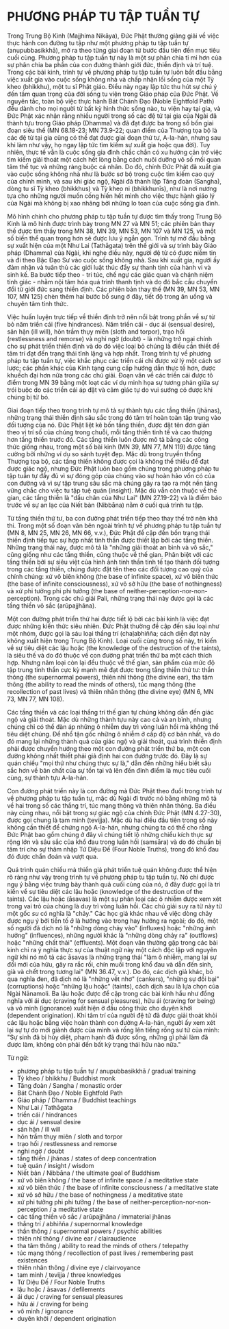 # PHƯƠNG PHÁP TU TẬP TUẦN TỰ

Trong Trung Bộ Kinh (Majjhima Nikāya), Đức Phật thường giảng giải về việc thực hành con đường tu tập như một phương pháp tu tập tuần tự (anupubbasikkhā), mở ra theo từng giai đoạn từ bước đầu tiên đến mục tiêu cuối cùng. Phương pháp tu tập tuần tự này là một sự phân chia tỉ mỉ hơn của sự phân chia ba phần của con đường thành giới đức, thiền định và trí tuệ. Trong các bài kinh, trình tự về phương pháp tu tập tuần tự luôn bắt đầu bằng việc xuất gia vào cuộc sống không nhà và chấp nhận lối sống của một Tỳ kheo (bhikkhu), một tu sĩ Phật giáo. Điều này ngay lập tức thu hút sự chú ý đến tầm quan trọng của đời sống tu viện trong Giáo pháp của Đức Phật. Về nguyên tắc, toàn bộ việc thực hành Bát Chánh Đạo (Noble Eightfold Path) đều dành cho mọi người từ bất kỳ hình thức sống nào, tu viện hay tại gia, và Đức Phật xác nhận rằng nhiều người trong số các đệ tử tại gia của Ngài đã thành tựu trong Giáo pháp (Dhamma) và đã đạt được ba trong số bốn giai đoạn siêu thế (MN 68.18-23; MN 73.9-22; quan điểm của Thượng tọa bộ là các đệ tử tại gia cũng có thể đạt được giai đoạn thứ tư, A-la-hán, nhưng sau khi làm như vậy, họ ngay lập tức tìm kiếm sự xuất gia hoặc qua đời). Tuy nhiên, thực tế vẫn là cuộc sống gia đình chắc chắn có xu hướng cản trở việc tìm kiếm giải thoát một cách hết lòng bằng cách nuôi dưỡng vô số mối quan tâm thế tục và những ràng buộc cá nhân. Do đó, chính Đức Phật đã xuất gia vào cuộc sống không nhà như là bước sơ bộ trong cuộc tìm kiếm cao quý của chính mình, và sau khi giác ngộ, Ngài đã thành lập Tăng đoàn (Sangha), dòng tu sĩ Tỳ kheo (bhikkhus) và Tỳ kheo ni (bhikkhunīs), như là nơi nương tựa cho những người muốn cống hiến hết mình cho việc thực hành giáo lý của Ngài mà không bị xao nhãng bởi những lo toan của cuộc sống gia đình.

Mô hình chính cho phương pháp tu tập tuần tự được tìm thấy trong Trung Bộ Kinh là mô hình được trình bày trong MN 27 và MN 51; các phiên bản thay thế được tìm thấy trong MN 38, MN 39, MN 53, MN 107 và MN 125, và một số biến thể quan trọng hơn sẽ được lưu ý ngắn gọn. Trình tự mở đầu bằng sự xuất hiện của một Như Lai (Tathāgata) trên thế giới và sự trình bày Giáo pháp (Dhamma) của Ngài, khi nghe điều này, người đệ tử có được niềm tin và đi theo Bậc Đạo Sư vào cuộc sống không nhà. Sau khi xuất gia, người ấy đảm nhận và tuân thủ các giới luật thúc đẩy sự thanh tịnh của hành vi và sinh kế. Ba bước tiếp theo - tri túc, chế ngự các giác quan và chánh niệm tỉnh giác - nhằm nội tâm hóa quá trình thanh tịnh và do đó bắc cầu chuyển đổi từ giới đức sang thiền định. Các phiên bản thay thế (MN 39, MN 53, MN 107, MN 125) chèn thêm hai bước bổ sung ở đây, tiết độ trong ăn uống và chuyên tâm tỉnh thức.

Việc huấn luyện trực tiếp về thiền định trở nên nổi bật trong phần về sự từ bỏ năm triền cái (five hindrances). Năm triền cái - dục ái (sensual desire), sân hận (ill will), hôn trầm thụy miên (sloth and torpor), trạo hối (restlessness and remorse) và nghi ngờ (doubt) - là những trở ngại chính cho sự phát triển thiền định và do đó việc loại bỏ chúng là điều cần thiết để tâm trí đạt đến trạng thái tĩnh lặng và hợp nhất. Trong trình tự về phương pháp tu tập tuần tự, việc khắc phục các triền cái chỉ được xử lý một cách sơ lược; các phần khác của Kinh tạng cung cấp hướng dẫn thực tế hơn, được khuếch đại hơn nữa trong các chú giải. Đoạn văn về các triền cái được tô điểm trong MN 39 bằng một loạt các ví dụ minh họa sự tương phản giữa sự trói buộc do các triền cái áp đặt và cảm giác tự do vui sướng có được khi chúng bị từ bỏ.

Giai đoạn tiếp theo trong trình tự mô tả sự thành tựu các tầng thiền (jhānas), những trạng thái thiền định sâu sắc trong đó tâm trí hoàn toàn tập trung vào đối tượng của nó. Đức Phật liệt kê bốn tầng thiền, được đặt tên đơn giản theo vị trí số của chúng trong chuỗi, mỗi tầng thiền tinh tế và cao thượng hơn tầng thiền trước đó. Các tầng thiền luôn được mô tả bằng các công thức giống nhau, trong một số bài kinh (MN 39, MN 77, MN 119) được tăng cường bởi những ví dụ so sánh tuyệt đẹp. Mặc dù trong truyền thống Thượng tọa bộ, các tầng thiền không được coi là không thể thiếu để đạt được giác ngộ, nhưng Đức Phật luôn bao gồm chúng trong phương pháp tu tập tuần tự đầy đủ vì sự đóng góp của chúng vào sự hoàn hảo vốn có của con đường và vì sự tập trung sâu sắc mà chúng gây ra tạo ra một nền tảng vững chắc cho việc tu tập tuệ quán (insight). Mặc dù vẫn còn thuộc về thế gian, các tầng thiền là "dấu chân của Như Lai" (MN 27.19-22) và là điềm báo trước về sự an lạc của Niết bàn (Nibbāna) nằm ở cuối quá trình tu tập.

Từ tầng thiền thứ tư, ba con đường phát triển tiếp theo thay thế trở nên khả thi. Trong một số đoạn văn bên ngoài trình tự về phương pháp tu tập tuần tự (MN 8, MN 25, MN 26, MN 66, v.v.), Đức Phật đề cập đến bốn trạng thái thiền định tiếp tục sự hợp nhất tinh thần được thiết lập bởi các tầng thiền. Những trạng thái này, được mô tả là "những giải thoát an bình và vô sắc," cũng giống như các tầng thiền, cũng thuộc về thế gian. Phân biệt với các tầng thiền bởi sự siêu việt của hình ảnh tinh thần tinh tế tạo thành đối tượng trong các tầng thiền, chúng được đặt tên theo các đối tượng cao quý của chính chúng: xứ vô biên không (the base of infinite space), xứ vô biên thức (the base of infinite consciousness), xứ vô sở hữu (the base of nothingness) và xứ phi tưởng phi phi tưởng (the base of neither-perception-nor-non-perception). Trong các chú giải Pali, những trạng thái này được gọi là các tầng thiền vô sắc (arūpajjhāna).

Một con đường phát triển thứ hai được tiết lộ bởi các bài kinh là việc đạt được những kiến thức siêu nhiên. Đức Phật thường đề cập đến sáu loại như một nhóm, được gọi là sáu loại thắng trí (chaḷabhiñña; cách diễn đạt này không xuất hiện trong Trung Bộ Kinh). Loại cuối cùng trong số này, tri kiến về sự tiêu diệt các lậu hoặc (the knowledge of the destruction of the taints), là siêu thế và do đó thuộc về con đường phát triển thứ ba một cách thích hợp. Nhưng năm loại còn lại đều thuộc về thế gian, sản phẩm của mức độ tập trung tinh thần cực kỳ mạnh mẽ đạt được trong tầng thiền thứ tư: thần thông (the supernormal powers), thiên nhĩ thông (the divine ear), tha tâm thông (the ability to read the minds of others), túc mạng thông (the recollection of past lives) và thiên nhãn thông (the divine eye) (MN 6, MN 73, MN 77, MN 108).

Các tầng thiền và các loại thắng trí thế gian tự chúng không dẫn đến giác ngộ và giải thoát. Mặc dù những thành tựu này cao cả và an bình, nhưng chúng chỉ có thể đàn áp những ô nhiễm duy trì vòng luân hồi mà không thể tiêu diệt chúng. Để nhổ tận gốc những ô nhiễm ở cấp độ cơ bản nhất, và do đó mang lại những thành quả của giác ngộ và giải thoát, quá trình thiền định phải được chuyển hướng theo một con đường phát triển thứ ba, một con đường không nhất thiết phải giả định hai con đường trước đó. Đây là sự quán chiếu "mọi thứ như chúng thực sự là," dẫn đến những hiểu biết sâu sắc hơn về bản chất của sự tồn tại và lên đến đỉnh điểm là mục tiêu cuối cùng, sự thành tựu A-la-hán.

Con đường phát triển này là con đường mà Đức Phật theo đuổi trong trình tự về phương pháp tu tập tuần tự, mặc dù Ngài đi trước nó bằng những mô tả về hai trong số các thắng trí, túc mạng thông và thiên nhãn thông. Ba điều này cùng nhau, nổi bật trong sự giác ngộ của chính Đức Phật (MN 4.27-30), được gọi chung là tam minh (tevijja). Mặc dù hai điều đầu tiên trong số này không cần thiết để chứng ngộ A-la-hán, nhưng chúng ta có thể cho rằng Đức Phật bao gồm chúng ở đây vì chúng tiết lộ những chiều kích thực sự rộng lớn và sâu sắc của khổ đau trong luân hồi (samsāra) và do đó chuẩn bị tâm trí cho sự thâm nhập Tứ Diệu Đế (Four Noble Truths), trong đó khổ đau đó được chẩn đoán và vượt qua.

Quá trình quán chiếu mà thiền giả phát triển tuệ quán không được thể hiện rõ ràng như vậy trong trình tự về phương pháp tu tập tuần tự. Nó chỉ được ngụ ý bằng việc trưng bày thành quả cuối cùng của nó, ở đây được gọi là tri kiến về sự tiêu diệt các lậu hoặc (knowledge of the destruction of the taints). Các lậu hoặc (āsavas) là một sự phân loại các ô nhiễm được xem xét trong vai trò của chúng là duy trì vòng luân hồi. Các chú giải suy ra từ này từ một gốc $s u$ có nghĩa là "chảy." Các học giả khác nhau về việc dòng chảy được ngụ ý bởi tiền tố $\bar{a}$ là hướng vào trong hay hướng ra ngoài; do đó, một số người đã dịch nó là "những dòng chảy vào" (influxes) hoặc "những ảnh hưởng" (influences), những người khác là "những dòng chảy ra" (outflows) hoặc "những chất thải" (effluents). Một đoạn văn thường gặp trong các bài kinh chỉ ra ý nghĩa thực sự của thuật ngữ này một cách độc lập với nguyên ngữ khi nó mô tả các āsavas là những trạng thái "làm ô nhiễm, mang lại sự đổi mới của hữu, gây ra rắc rối, chín muồi trong khổ đau và dẫn đến sinh, già và chết trong tương lai" (MN 36.47, v.v.). Do đó, các dịch giả khác, bỏ qua nghĩa đen, đã dịch nó là "những vết nhơ" (cankers), "những sự đồi bại" (corruptions) hoặc "những lậu hoặc" (taints), cách dịch sau là lựa chọn của Ngài Nānamoli. Ba lậu hoặc được đề cập trong các bài kinh hầu như đồng nghĩa với ái dục (craving for sensual pleasures), hữu ái (craving for being) và vô minh (ignorance) xuất hiện ở đầu công thức cho duyên khởi (dependent origination). Khi tâm trí của người đệ tử đã được giải thoát khỏi các lậu hoặc bằng việc hoàn thành con đường A-la-hán, người ấy xem xét lại sự tự do mới giành được của mình và rống lên tiếng rống sư tử của mình: "Sự sinh đã bị hủy diệt, phạm hạnh đã được sống, những gì phải làm đã được làm, không còn phải đến bất kỳ trạng thái hữu nào nữa."

Từ ngữ:
- phương pháp tu tập tuần tự / anupubbasikkhā / gradual training
- Tỳ kheo / bhikkhu / Buddhist monk
- Tăng đoàn / Sangha / monastic order
- Bát Chánh Đạo / Noble Eightfold Path
- Giáo pháp / Dhamma / Buddhist teachings
- Như Lai / Tathāgata
- triền cái / hindrances
- dục ái / sensual desire
- sân hận / ill will
- hôn trầm thụy miên / sloth and torpor
- trạo hối / restlessness and remorse
- nghi ngờ / doubt
- tầng thiền / jhānas / states of deep concentration
- tuệ quán / insight / wisdom
- Niết bàn / Nibbāna / the ultimate goal of Buddhism
- xứ vô biên không / the base of infinite space / a meditative state
- xứ vô biên thức / the base of infinite consciousness / a meditative state
- xứ vô sở hữu / the base of nothingness / a meditative state
- xứ phi tưởng phi phi tưởng / the base of neither-perception-nor-non-perception / a meditative state
- các tầng thiền vô sắc / arūpajjhāna / immaterial jhānas
- thắng trí / abhiñña / supernormal knowledge
- thần thông / supernormal powers / psychic abilities
- thiên nhĩ thông / divine ear / clairaudience
- tha tâm thông / ability to read the minds of others / telepathy
- túc mạng thông / recollection of past lives / remembering past existences
- thiên nhãn thông / divine eye / clairvoyance
- tam minh / tevijja / three knowledges
- Tứ Diệu Đế / Four Noble Truths
- lậu hoặc / āsavas / defilements
- ái dục / craving for sensual pleasures
- hữu ái / craving for being
- vô minh / ignorance
- duyên khởi / dependent origination
